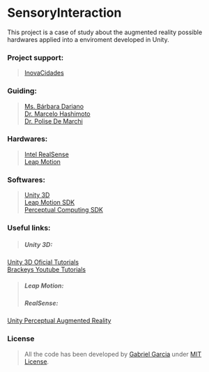 # SensoryInteraction

This project is a case of study about the augmented reality possible hardwares applied into a enviroment developed in Unity.

### Project support:
> [InovaCidades](http://www.inovacidades.org.br/)

### Guiding:
> [Ms. Bárbara Dariano](http://lattes.cnpq.br/8010206181701078)  
> [Dr. Marcelo Hashimoto](http://lattes.cnpq.br/5909154335340519)  
> [Dr. Polise De Marchi](http://lattes.cnpq.br/6817254319412151)

### Hardwares:
> [Intel RealSense](http://www.intel.com/content/www/us/en/architecture-and-technology/realsense-overview.html)  
[Leap Motion](https://www.leapmotion.com/)

### Softwares:
> [Unity 3D](https://unity3d.com/pt)  
[Leap Motion SDK](https://developer.leapmotion.com/)  
[Perceptual Computing SDK](https://software.intel.com/en-us/vcsource/tools/perceptual-computing-sdk)

### Useful links:
> ##### Unity 3D:
[Unity 3D Oficial Tutorials](https://unity3d.com/pt/learn/tutorials/modules/beginner/scripting/)  
[Brackeys Youtube Tutorials](https://www.youtube.com/user/Brackeys/)
> ##### Leap Motion:  
> ##### RealSense:
[Unity Perceptual Augmented Reality](https://software.intel.com/pt-br/articles/get-start-on-unity-perceptual-augmented-reality-step-by-step)  


### License
> All the code has been developed by [Gabriel Garcia](https://www.github.com/gabrielgfa) under [MIT License](http://gabrielgfa.mit-license.org/).

